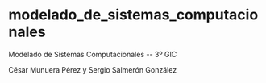 # modelado_de_sistemas_computacionales
Modelado de Sistemas Computacionales -- 3º GIC

César Munuera Pérez y Sergio Salmerón González






